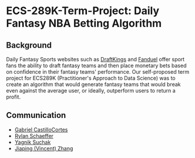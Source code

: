 # ECS-289K-Term-Project: Daily Fantasy NBA Betting Algorithm

## Background

Daily Fantasy Sports websites such as [DraftKings](https://www.draftkings.com/) and [Fanduel](https://www.fanduel.com/) offer sport fans the ability to draft fantasy teams and then place monetary bets based on confidence in their fantasy teams' performance. Our self-proposed term project for ECS289K (Practitioner's Approach to Data Science) was to create an algorithm that would generate fantasy teams that would break even against the average user, or ideally, outperform users to return a profit.

## Communication

- [Gabriel CastilloCortes](gcastillo@ucdavis.edu)
- [Rylan Schaeffer](ryschaeffer@ucdavis.edu)
- [Yagnik Suchak](yvsuchak@ucdavis.edu)
- [Jiaping (Vincent) Zhang](jpzhang@ucdavis.edu)